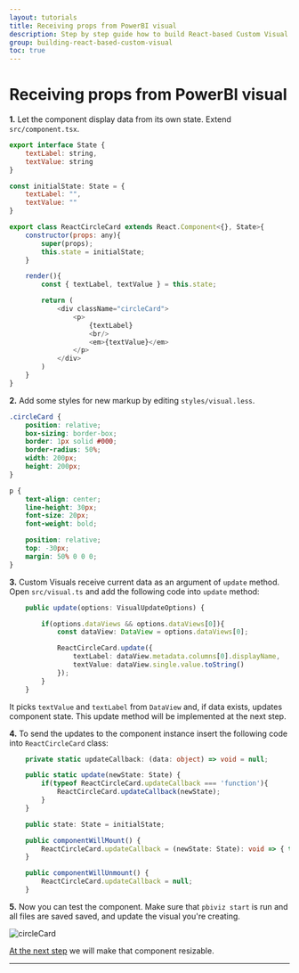 ```yaml
---
layout: tutorials
title: Receiving props from PowerBI visual
description: Step by step guide how to build React-based Custom Visual
group: building-react-based-custom-visual
toc: true
---
```



# Receiving props from PowerBI visual


__1.__ Let the component display data from its own state. Extend `src/component.tsx`.

  ```javascript
  export interface State {
      textLabel: string,
      textValue: string
  }

  const initialState: State = {
      textLabel: "",
      textValue: ""
  }

  export class ReactCircleCard extends React.Component<{}, State>{
      constructor(props: any){
          super(props);
          this.state = initialState;
      }

      render(){
          const { textLabel, textValue } = this.state;

          return (
              <div className="circleCard">
                  <p>
                      {textLabel}
                      <br/>
                      <em>{textValue}</em>
                  </p>
              </div>
          )
      }
  }
  ```

__2.__ Add some styles for new markup by editing `styles/visual.less`.

  ```css
  .circleCard {
      position: relative;
      box-sizing: border-box;
      border: 1px solid #000;
      border-radius: 50%;
      width: 200px;
      height: 200px;
  }

  p {
      text-align: center;
      line-height: 30px;
      font-size: 20px;
      font-weight: bold;

      position: relative;
      top: -30px;
      margin: 50% 0 0 0;
  }
  ```

__3.__ Custom Visuals receive current data as an argument of `update` method. Open `src/visual.ts` and add the following code into `update` method:

  ```typescript
      public update(options: VisualUpdateOptions) {

          if(options.dataViews && options.dataViews[0]){
              const dataView: DataView = options.dataViews[0];

              ReactCircleCard.update({
                  textLabel: dataView.metadata.columns[0].displayName,
                  textValue: dataView.single.value.toString()
              });
          }
      }
  ```

It picks `textValue` and `textLabel` from `DataView` and, if data exists, updates component state. This update method will be implemented at the next step.

__4.__ To send the updates to the component instance insert the following code into `ReactCircleCard` class:

  ```typescript
      private static updateCallback: (data: object) => void = null;

      public static update(newState: State) {
          if(typeof ReactCircleCard.updateCallback === 'function'){
              ReactCircleCard.updateCallback(newState);
          }
      }

      public state: State = initialState;

      public componentWillMount() {
          ReactCircleCard.updateCallback = (newState: State): void => { this.setState(newState); };
      }

      public componentWillUnmount() {
          ReactCircleCard.updateCallback = null;
      }
  ```

__5.__ Now you can test the component. Make sure that `pbiviz start` is run and all files are saved saved, and update the visual you're creating.

![circleCard](../images/circleCard.png)

  [At the next step](../getting-viewport-properties/) we will make that component resizable.

---------
